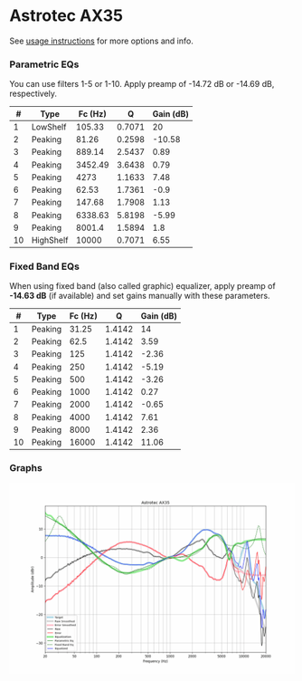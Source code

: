# Astrotec AX35
See [usage instructions](https://github.com/jaakkopasanen/AutoEq#usage) for more options and info.

### Parametric EQs
You can use filters 1-5 or 1-10. Apply preamp of -14.72 dB or -14.69 dB, respectively.

|   # | Type      |   Fc (Hz) |      Q |   Gain (dB) |
|-----|-----------|-----------|--------|-------------|
|   1 | LowShelf  |    105.33 | 0.7071 |       20    |
|   2 | Peaking   |     81.26 | 0.2598 |      -10.58 |
|   3 | Peaking   |    889.14 | 2.5437 |        0.89 |
|   4 | Peaking   |   3452.49 | 3.6438 |        0.79 |
|   5 | Peaking   |   4273    | 1.1633 |        7.48 |
|   6 | Peaking   |     62.53 | 1.7361 |       -0.9  |
|   7 | Peaking   |    147.68 | 1.7908 |        1.13 |
|   8 | Peaking   |   6338.63 | 5.8198 |       -5.99 |
|   9 | Peaking   |   8001.4  | 1.5894 |        1.8  |
|  10 | HighShelf |  10000    | 0.7071 |        6.55 |

### Fixed Band EQs
When using fixed band (also called graphic) equalizer, apply preamp of **-14.63 dB** (if available) and set gains manually with these parameters.

|   # | Type    |   Fc (Hz) |      Q |   Gain (dB) |
|-----|---------|-----------|--------|-------------|
|   1 | Peaking |     31.25 | 1.4142 |       14    |
|   2 | Peaking |     62.5  | 1.4142 |        3.59 |
|   3 | Peaking |    125    | 1.4142 |       -2.36 |
|   4 | Peaking |    250    | 1.4142 |       -5.19 |
|   5 | Peaking |    500    | 1.4142 |       -3.26 |
|   6 | Peaking |   1000    | 1.4142 |        0.27 |
|   7 | Peaking |   2000    | 1.4142 |       -0.65 |
|   8 | Peaking |   4000    | 1.4142 |        7.61 |
|   9 | Peaking |   8000    | 1.4142 |        2.36 |
|  10 | Peaking |  16000    | 1.4142 |       11.06 |

### Graphs
![](./Astrotec%20AX35.png)
